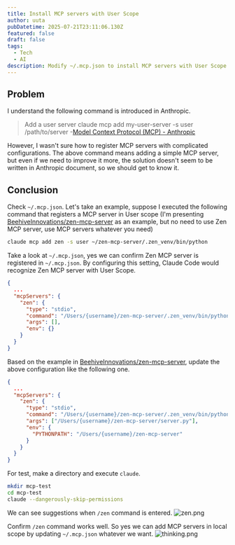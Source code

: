 ```yaml
---
title: Install MCP servers with User Scope
author: uuta
pubDatetime: 2025-07-21T23:11:06.130Z
featured: false
draft: false
tags:
  - Tech
  - AI
description: Modify ~/.mcp.json to install MCP servers with User Scope
---
```


## Problem
I understand the following command is introduced in Anthropic.

> Add a user server
> claude mcp add my-user-server -s user /path/to/server
-[Model Context Protocol (MCP) - Anthropic](https://docs.anthropic.com/en/docs/claude-code/mcp)

However, I wasn't sure how to register MCP servers with complicated configurations. The above command means adding a simple MCP server, but even if we need to improve it more, the solution doesn't seem to be written in Anthropic document, so we should get to know it.

## Conclusion
Check `~/.mcp.json`. Let's take an example, suppose I executed the following command that registers a MCP server in User scope (I'm presenting [BeehiveInnovations/zen-mcp-server](https://github.com/BeehiveInnovations/zen-mcp-server) as an example, but no need to use Zen MCP server, use MCP servers whatever you need)

```sh
claude mcp add zen -s user ~/zen-mcp-server/.zen_venv/bin/python
```

Take a look at `~/.mcp.json`, yes we can confirm Zen MCP server is registered in `~/.mcp.json`. By configuring this setting, Claude Code would recognize Zen MCP server with User Scope.

```json
{
  ...
  "mcpServers": {
    "zen": {
      "type": "stdio",
      "command": "/Users/{username}/zen-mcp-server/.zen_venv/bin/python",
      "args": [],
      "env": {}
    }
  }
}
```

Based on the example in [BeehiveInnovations/zen-mcp-server](https://github.com/BeehiveInnovations/zen-mcp-server), update the above configuration like the following one.

```json
{
  ...
  "mcpServers": {
    "zen": {
      "type": "stdio",
      "command": "/Users/{username}/zen-mcp-server/.zen_venv/bin/python",
      "args": ["/Users/{username}/zen-mcp-server/server.py"],
      "env": {
		"PYTHONPATH": "/Users/{username}/zen-mcp-server"
      }
    }
  }
}
```

For test, make a directory and execute `claude`.

```sh
mkdir mcp-test
cd mcp-test
claude --dangerously-skip-permissions
```

We can see suggestions when `/zen` command is entered.
![zen.png](/assets/images/2025-07-21/mcp-in-user-scope/zen.png)

Confirm `/zen` command works well. So yes we can add MCP servers in local scope by updating `~/.mcp.json` whatever we want.
![thinking.png](/assets/images/2025-07-21/mcp-in-user-scope/thinking.png)
